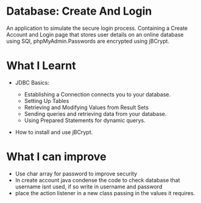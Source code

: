
# Database: Create And Login
An application to simulate the secure login process. Containing a Create Account and Login page that stores user details on an online database using SQl, phpMyAdmin.Passwords are encrypted using jBCrypt.
# What I Learnt
* JDBC Basics:

  * Establishing a Connection connects you to your database.
  * Setting Up Tables 
  * Retrieving and Modifying Values from Result Sets
  * Sending queries and retrieving data from your database.
  * Using Prepared Statements for dynamic querys.

* How to install and use jBCrypt.
# What I can improve
* Use char array for password to improve security
* In create account java condense the code to check database that username isnt used, if so write in username and password
* place the action listener in a new class passing in the values it requires.
